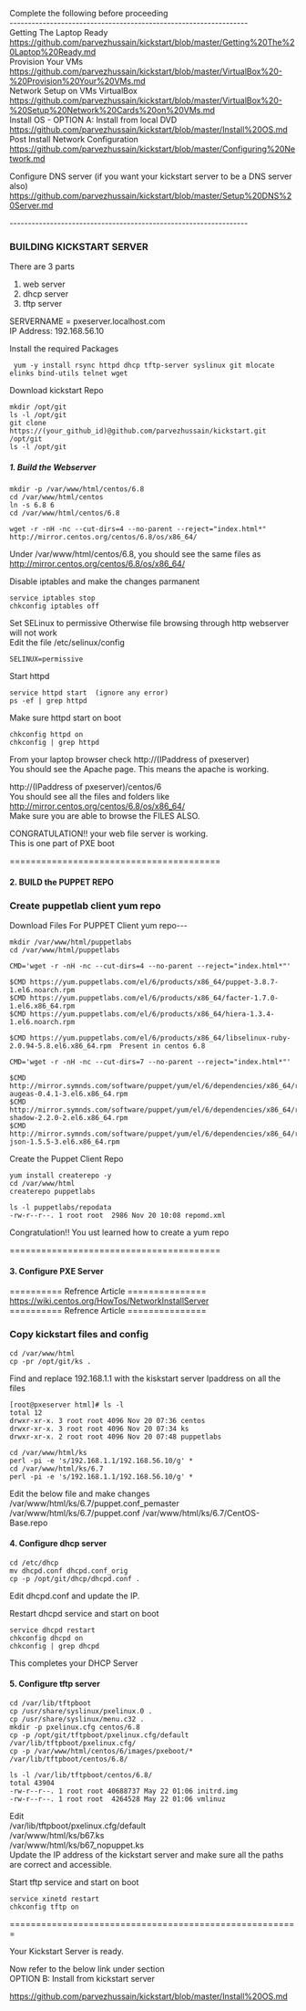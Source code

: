 Complete the following before proceeding <br>
----------------------------------------------------------------- <br>
Getting The Laptop Ready <br>
https://github.com/parvezhussain/kickstart/blob/master/Getting%20The%20Laptop%20Ready.md <br>
Provision Your VMs <br>
https://github.com/parvezhussain/kickstart/blob/master/VirtualBox%20-%20Provision%20Your%20VMs.md <br> 
Network Setup on VMs VirtualBox <br>
https://github.com/parvezhussain/kickstart/blob/master/VirtualBox%20-%20Setup%20Network%20Cards%20on%20VMs.md <br>
Install OS - OPTION A: Install from local DVD <br>
https://github.com/parvezhussain/kickstart/blob/master/Install%20OS.md <br>
Post Install Network Configuration <br>
https://github.com/parvezhussain/kickstart/blob/master/Configuring%20Network.md <br>

Configure DNS server (if you want your kickstart server to be a DNS server also) <br>
https://github.com/parvezhussain/kickstart/blob/master/Setup%20DNS%20Server.md

----------------------------------------------------------------- <br>


### BUILDING KICKSTART SERVER

There are 3 parts
 1. web server
 2. dhcp server
 3. tftp server



SERVERNAME = pxeserver.localhost.com <br>
IP Address: 192.168.56.10

Install the required Packages

     yum -y install rsync httpd dhcp tftp-server syslinux git mlocate elinks bind-utils telnet wget

Download kickstart Repo

    mkdir /opt/git
    ls -l /opt/git
    git clone https://(your_github_id)@github.com/parvezhussain/kickstart.git /opt/git
    ls -l /opt/git

##### 1. Build the Webserver

    mkdir -p /var/www/html/centos/6.8
    cd /var/www/html/centos
    ln -s 6.8 6
    cd /var/www/html/centos/6.8

    wget -r -nH -nc --cut-dirs=4 --no-parent --reject="index.html*" http://mirror.centos.org/centos/6.8/os/x86_64/

Under /var/www/html/centos/6.8, you should see the same files as http://mirror.centos.org/centos/6.8/os/x86_64/

Disable iptables and make the changes parmanent<br>

    service iptables stop
    chkconfig iptables off
    
Set SELinux to permissive Otherwise file browsing through http webserver will not work <br>
Edit the file /etc/selinux/config
        
    SELINUX=permissive
    
Start httpd

    service httpd start  (ignore any error)
    ps -ef | grep httpd

Make sure httpd start on boot

    chkconfig httpd on
    chkconfig | grep httpd


From your laptop browser check http://(IPaddress of pxeserver) <br>
You should see the Apache page. This means the apache is working.

http://(IPaddress of pxeserver)/centos/6<br>
You should see all the files and folders like http://mirror.centos.org/centos/6.8/os/x86_64/<br>
Make sure you are able to browse the FILES ALSO.<br>

CONGRATULATION!! your web file server is working.<br>
This is one part of PXE boot<br>

========================================

#### 2.  BUILD the PUPPET REPO

### Create puppetlab client yum repo
Download Files For PUPPET Client yum repo---

    mkdir /var/www/html/puppetlabs
    cd /var/www/html/puppetlabs

    CMD='wget -r -nH -nc --cut-dirs=4 --no-parent --reject="index.html*"'

    $CMD https://yum.puppetlabs.com/el/6/products/x86_64/puppet-3.8.7-1.el6.noarch.rpm
    $CMD https://yum.puppetlabs.com/el/6/products/x86_64/facter-1.7.0-1.el6.x86_64.rpm
    $CMD https://yum.puppetlabs.com/el/6/products/x86_64/hiera-1.3.4-1.el6.noarch.rpm

    $CMD https://yum.puppetlabs.com/el/6/products/x86_64/libselinux-ruby-2.0.94-5.8.el6.x86_64.rpm  Present in centos 6.8

    CMD='wget -r -nH -nc --cut-dirs=7 --no-parent --reject="index.html*"'

    $CMD http://mirror.symnds.com/software/puppet/yum/el/6/dependencies/x86_64/ruby-augeas-0.4.1-3.el6.x86_64.rpm
    $CMD http://mirror.symnds.com/software/puppet/yum/el/6/dependencies/x86_64/ruby-shadow-2.2.0-2.el6.x86_64.rpm
    $CMD http://mirror.symnds.com/software/puppet/yum/el/6/dependencies/x86_64/rubygem-json-1.5.5-3.el6.x86_64.rpm

Create the Puppet Client Repo

    yum install createrepo -y
    cd /var/www/html
    createrepo puppetlabs

    ls -l puppetlabs/repodata
    -rw-r--r--. 1 root root  2986 Nov 20 10:08 repomd.xml

Congratulation!! You ust learned how to create a yum repo <br>

========================================

#### 3. Configure PXE Server

========== Refrence Article =============== <br>
https://wiki.centos.org/HowTos/NetworkInstallServer <br>
========== Refrence Article =============== <br>

### Copy kickstart files and config

    cd /var/www/html
    cp -pr /opt/git/ks .

Find and replace 192.168.1.1 with the kiskstart server Ipaddress on all the files
    
    [root@pxeserver html]# ls -l
    total 12
    drwxr-xr-x. 3 root root 4096 Nov 20 07:36 centos
    drwxr-xr-x. 3 root root 4096 Nov 20 07:34 ks
    drwxr-xr-x. 2 root root 4096 Nov 20 07:48 puppetlabs
    
    cd /var/www/html/ks
    perl -pi -e 's/192.168.1.1/192.168.56.10/g' *
    cd /var/www/html/ks/6.7
    perl -pi -e 's/192.168.1.1/192.168.56.10/g' *
    


 Edit the below file and make changes<br>
 /var/www/html/ks/6.7/puppet.conf_pemaster
 /var/www/html/ks/6.7/puppet.conf
 /var/www/html/ks/6.7/CentOS-Base.repo
 
 
#### 4. Configure dhcp server 

    cd /etc/dhcp
    mv dhcpd.conf dhcpd.conf_orig
    cp -p /opt/git/dhcp/dhcpd.conf .

Edit dhcpd.conf and update the IP. <br>

Restart dhcpd service and start on boot

    service dhcpd restart
    chkconfig dhcpd on
    chkconfig | grep dhcpd

This completes your DHCP Server <br>


#### 5. Configure tftp server<br>

    cd /var/lib/tftpboot
    cp /usr/share/syslinux/pxelinux.0 .
    cp /usr/share/syslinux/menu.c32 .
    mkdir -p pxelinux.cfg centos/6.8
    cp -p /opt/git/tftpboot/pxelinux.cfg/default /var/lib/tftpboot/pxelinux.cfg/
    cp -p /var/www/html/centos/6/images/pxeboot/* /var/lib/tftpboot/centos/6.8/

    ls -l /var/lib/tftpboot/centos/6.8/
    total 43904
    -rw-r--r--. 1 root root 40688737 May 22 01:06 initrd.img
    -rw-r--r--. 1 root root  4264528 May 22 01:06 vmlinuz

Edit <br>
/var/lib/tftpboot/pxelinux.cfg/default <br>
/var/www/html/ks/b67.ks <br>
/var/www/html/ks/b67_nopuppet.ks <br>
Update the IP address of the kickstart server and make sure all the paths are correct and accessible.<br>

Start tftp service and start on boot

    service xinetd restart
    chkconfig tftp on

=======================================================

Your Kickstart Server is ready. <br>

Now refer to the below link under section <br>
OPTION B: Install from kickstart server <br>

https://github.com/parvezhussain/kickstart/blob/master/Install%20OS.md



